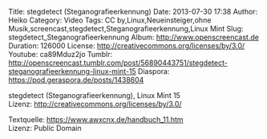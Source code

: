 Title: stegdetect (Steganografieerkennung)
Date: 2013-07-30 17:38
Author: Heiko
Category: Video
Tags: CC by,Linux,Neueinsteiger,ohne Musik,screencast,stegdetect,Steganografieerkennung,Linux Mint
Slug: stegdetect_Steganografieerkennung
Album: http://www.openscreencast.de
Duration: 126000
License: http://creativecommons.org/licenses/by/3.0/
Youtube: ca89Mduz2jo
Tumblr: http://openscreencast.tumblr.com/post/56890443751/stegdetect-steganografieerkennung-linux-mint-15
Diaspora: https://pod.geraspora.de/posts/1438604

stegdetect (Steganografieerkennung), Linux Mint 15  
Lizenz: <http://creativecommons.org/licenses/by/3.0/>  
  
Textquelle: <https://www.awxcnx.de/handbuch_11.htm>  
Lizenz: Public Domain

